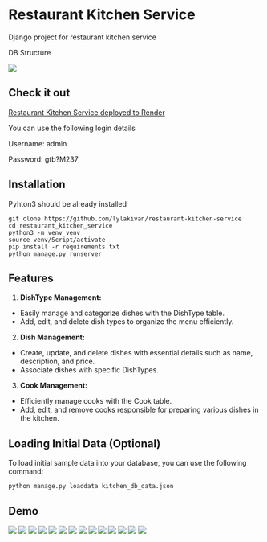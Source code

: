 # Restaurant Kitchen Service

Django project for restaurant kitchen service

DB Structure

![](static/pages/diagram.png)


## Check it out

[Restaurant Kitchen Service deployed to Render](https://restaurant-mate-8on4.onrender.com)

You can use the following login details

Username: admin

Password: gtb?M237

## Installation

Pyhton3 should be already installed
```shell
git clone https://github.com/lylakivan/restaurant-kitchen-service
cd restaurant_kitchen_service
python3 -m venv venv
source venv/Script/activate
pip install -r requirements.txt
python manage.py runserver
```

## Features
1. **DishType Management:**
* Easily manage and categorize dishes with the DishType table.
* Add, edit, and delete dish types to organize the menu efficiently.

2. **Dish Management:**
* Create, update, and delete dishes with essential details such as name, description, and price.
* Associate dishes with specific DishTypes.

3. **Cook Management:**
* Efficiently manage cooks with the Cook table.
* Add, edit, and remove cooks responsible for preparing various dishes in the kitchen.

## Loading Initial Data (Optional)

To load initial sample data into your database, you can use the following command:

`python manage.py loaddata kitchen_db_data.json
`

## Demo
![](static/pages/home.png)
![](static/pages/login.png)
![](static/pages/dish_type_list.png)
![](static/pages/dish_type_create.png)
![](static/pages/dish_type_delete.png)
![](static/pages/dish_type_update.png)
![](static/pages/dish_list.png)
![](static/pages/dish_detail.png)
![](static/pages/dish_create.png)
![](static/pages/dish_update.png)
![](static/pages/cook_list.png)
![](static/pages/cook_detail.png)
![](static/pages/cook_create.png)
![](static/pages/cook_update.png)

